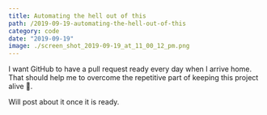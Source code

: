 ```yaml
---
title: Automating the hell out of this
path: /2019-09-19-automating-the-hell-out-of-this
category: code
date: "2019-09-19"
image: ./screen_shot_2019-09-19_at_11_00_12_pm.png
---
```


I want GitHub to have a pull request ready every day when I arrive home. That should help me to overcome the repetitive part of keeping this project alive 🎉.

Will post about it once it is ready.
